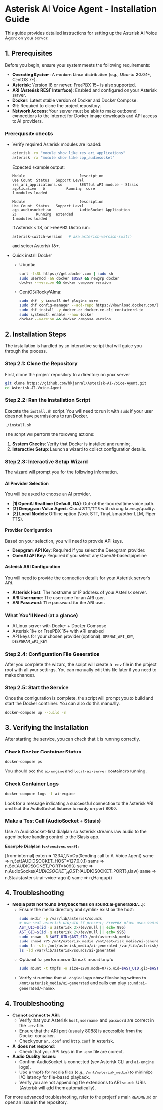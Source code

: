 # Asterisk AI Voice Agent - Installation Guide

This guide provides detailed instructions for setting up the Asterisk AI Voice Agent on your server.

## 1. Prerequisites

Before you begin, ensure your system meets the following requirements:

-   **Operating System**: A modern Linux distribution (e.g., Ubuntu 20.04+, CentOS 7+).
-   **Asterisk**: Version 18 or newer. FreePBX 15+ is also supported.
-   **ARI (Asterisk REST Interface)**: Enabled and configured on your Asterisk server.
-   **Docker**: Latest stable version of Docker and Docker Compose.
-   **Git**: Required to clone the project repository.
-   **Network Access**: Your server must be able to make outbound connections to the internet for Docker image downloads and API access to AI providers.

### Prerequisite checks

- Verify required Asterisk modules are loaded:
  ```bash
  asterisk -rx "module show like res_ari_applications"
  asterisk -rx "module show like app_audiosocket"
  ```
  Expected example output:
  ```
  Module                         Description                               Use Count  Status   Support Level
  res_ari_applications.so        RESTful API module - Stasis application   0          Running  core
  1 modules loaded

  Module                         Description                               Use Count  Status   Support Level
  app_audiosocket.so             AudioSocket Application                    20         Running  extended
  1 modules loaded
  ```
  If Asterisk < 18, on FreePBX Distro run:
  ```bash
  asterisk-switch-version   # aka asterisk-version-switch
  ```
  and select Asterisk 18+.

- Quick install Docker
  - Ubuntu:
    ```bash
    curl -fsSL https://get.docker.com | sudo sh
    sudo usermod -aG docker $USER && newgrp docker
    docker --version && docker compose version
    ```
  - CentOS/Rocky/Alma:
    ```bash
    sudo dnf -y install dnf-plugins-core
    sudo dnf config-manager --add-repo https://download.docker.com/linux/centos/docker-ce.repo
    sudo dnf install -y docker-ce docker-ce-cli containerd.io
    sudo systemctl enable --now docker
    docker --version && docker compose version
    ```

## 2. Installation Steps

The installation is handled by an interactive script that will guide you through the process.

### Step 2.1: Clone the Repository

First, clone the project repository to a directory on your server.

```bash
git clone https://github.com/hkjarral/Asterisk-AI-Voice-Agent.git
cd Asterisk-AI-Voice-Agent
```

### Step 2.2: Run the Installation Script

Execute the `install.sh` script. You will need to run it with `sudo` if your user does not have permissions to run Docker.

```bash
./install.sh
```

The script will perform the following actions:

1.  **System Checks**: Verify that Docker is installed and running.
2.  **Interactive Setup**: Launch a wizard to collect configuration details.

### Step 2.3: Interactive Setup Wizard

The wizard will prompt you for the following information.

#### AI Provider Selection

You will be asked to choose an AI provider.

-   **[1] OpenAI Realtime (Default, GA)**: Out-of-the-box realtime voice path.
-   **[2] Deepgram Voice Agent**: Cloud STT/TTS with strong latency/quality.
-   **[3] Local Models**: Offline option (Vosk STT, TinyLlama/other LLM, Piper TTS).

#### Provider Configuration

Based on your selection, you will need to provide API keys.

-   **Deepgram API Key**: Required if you select the Deepgram provider.
-   **OpenAI API Key**: Required if you select any OpenAI-based pipeline.

#### Asterisk ARI Configuration

You will need to provide the connection details for your Asterisk server's ARI.

-   **Asterisk Host**: The hostname or IP address of your Asterisk server.
-   **ARI Username**: The username for an ARI user.
-   **ARI Password**: The password for the ARI user.

### What You'll Need (at a glance)

- A Linux server with Docker + Docker Compose
- Asterisk 18+ or FreePBX 15+ with ARI enabled
- API keys for your chosen provider (optional): `OPENAI_API_KEY`, `DEEPGRAM_API_KEY`

### Step 2.4: Configuration File Generation

After you complete the wizard, the script will create a `.env` file in the project root with all your settings. You can manually edit this file later if you need to make changes.

### Step 2.5: Start the Service

Once the configuration is complete, the script will prompt you to build and start the Docker container. You can also do this manually.

```bash
docker-compose up --build -d
```

## 3. Verifying the Installation

After starting the service, you can check that it is running correctly.

### Check Docker Container Status

```bash
docker-compose ps
```

You should see the `ai-engine` and `local-ai-server` containers running.

### Check Container Logs

```bash
docker-compose logs -f ai-engine
```

Look for a message indicating a successful connection to the Asterisk ARI and that the AudioSocket listener is ready on port 8090.

### Make a Test Call (AudioSocket + Stasis)

Use an AudioSocket-first dialplan so Asterisk streams raw audio to the agent before handing control to the Stasis app.

**Example Dialplan (`extensions.conf`):**

[from-internal]
exten => 1234,1,NoOp(Sending call to AI Voice Agent)
 same => n,Set(AUDIOSOCKET_HOST=127.0.0.1)
 same => n,Set(AUDIOSOCKET_PORT=8090)
 same => n,AudioSocket(${AUDIOSOCKET_HOST}:${AUDIOSOCKET_PORT},ulaw)
 same => n,Stasis(asterisk-ai-voice-agent)
 same => n,Hangup()

## 4. Troubleshooting

- **Media path not found (Playback fails on sound:ai-generated/...)**:
  - Ensure the media directory and symlink exist on the host:
    ```bash
    sudo mkdir -p /var/lib/asterisk/sounds
    # Use real asterisk UID/GID if present; FreePBX often uses 995:995
    AST_UID=$(id -u asterisk 2>/dev/null || echo 995)
    AST_GID=$(id -g asterisk 2>/dev/null || echo 995)
    sudo chown -R $AST_UID:$AST_GID /mnt/asterisk_media
    sudo chmod 775 /mnt/asterisk_media /mnt/asterisk_media/ai-generated
    sudo ln -sfn /mnt/asterisk_media/ai-generated /var/lib/asterisk/sounds/ai-generated
    ls -ld /var/lib/asterisk/sounds/ai-generated
    ```
  - Optional for performance (Linux): mount tmpfs
    ```bash
    sudo mount -t tmpfs -o size=128m,mode=0775,uid=$AST_UID,gid=$AST_GID tmpfs /mnt/asterisk_media
    ```
  - Verify at runtime that `ai-engine` logs show files being written to `/mnt/asterisk_media/ai-generated` and calls can play `sound:ai-generated/<name>`.

## 4. Troubleshooting
-   **Cannot connect to ARI**:
    -   Verify that your Asterisk `host`, `username`, and `password` are correct in the `.env` file.
    -   Ensure that the ARI port (usually 8088) is accessible from the Docker container.
    -   Check your `ari.conf` and `http.conf` in Asterisk.
-   **AI does not respond**:
    -   Check that your API keys in the `.env` file are correct.
-   **Audio Quality Issues**:
    -   Confirm AudioSocket is connected (see Asterisk CLI and `ai-engine` logs).
    -   Use a tmpfs for media files (e.g., `/mnt/asterisk_media`) to minimize I/O latency for file-based playback.
    -   Verify you are not appending file extensions to ARI `sound:` URIs (Asterisk will add them automatically).

For more advanced troubleshooting, refer to the project's main `README.md` or open an issue in the repository.

